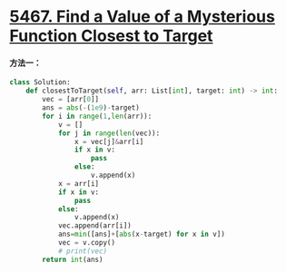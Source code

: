 # [5467. Find a Value of a Mysterious Function Closest to Target](https://leetcode-cn.com/contest/weekly-contest-198/problems/find-a-value-of-a-mysterious-function-closest-to-target/)

#### 方法一：

```python
class Solution:
    def closestToTarget(self, arr: List[int], target: int) -> int:
        vec = [arr[0]]
        ans = abs(-(1e9)-target)
        for i in range(1,len(arr)):
            v = []
            for j in range(len(vec)):
                x = vec[j]&arr[i]
                if x in v:
                    pass
                else:
                    v.append(x)
            x = arr[i]
            if x in v:
                pass
            else:
                v.append(x)    
            vec.append(arr[i])
            ans=min([ans]+[abs(x-target) for x in v])            
            vec = v.copy()
            # print(vec)
        return int(ans)
```

